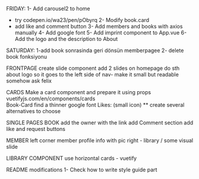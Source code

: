 
FRIDAY: 
1- Add carousel2 to home
   - try codepen.io/wa23/pen/pObyrq 
2- Modify book.card
   - add like and comment button
3- Add members and books with axios manually
4- Add google font
5- Add imprint component to App.vue
6- Add the logo and the description to About

SATURDAY:
1-add book sonrasinda geri dönsün memberpagee 
2- delete book fonksiyonu

FRONTPAGE
create slide component
add 2 slides on homepage
do sth about logo so it goes to the left side of nav- make it small but readable somehow ask felix

CARDS
Make a card component and prepare it using props
vuetifyjs.com/en/components/cards  
Book-Card
find a thinner google font
Likes: (small icon)
  ** create several alternatives to choose

SINGLE PAGES
   BOOK
   add the owner with the link
   add Comment section
   add like and request buttons

  MEMBER
  left corner member profile info with pic
  right - library / some visual slide 

LIBRARY COMPONENT
use horizontal cards - vuetify
 
README modifications
  1- Check how to write style guide part 


